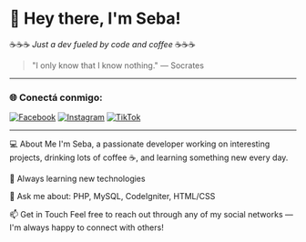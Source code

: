 # 👋 Hey there, I'm Seba!

☕☕☕ *Just a dev fueled by code and coffee* ☕☕☕

> "I only know that I know nothing." — Socrates

---

### 🌐 Conectá conmigo:

[![Facebook](https://img.shields.io/badge/Facebook-1877F2?style=for-the-badge&logo=facebook&logoColor=white)](https://facebook.com/)
[![Instagram](https://img.shields.io/badge/Instagram-E4405F?style=for-the-badge&logo=instagram&logoColor=white)](https://instagram.com/)
[![TikTok](https://img.shields.io/badge/TikTok-010101?style=for-the-badge&logo=tiktok&logoColor=white)](https://tiktok.com/)

---
💻 About Me
I'm Seba, a passionate developer working on interesting projects, drinking lots of coffee ☕, and learning something new every day.

🌱 Always learning new technologies

💬 Ask me about: PHP, MySQL, CodeIgniter, HTML/CSS

📫 Get in Touch
Feel free to reach out through any of my social networks — I'm always happy to connect with others! 

